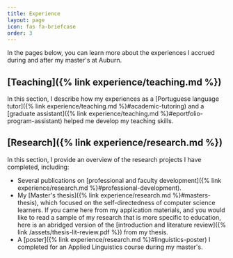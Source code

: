 ```yaml
---
title: Experience
layout: page
icon: fas fa-briefcase
order: 3
---
```

In the pages below, you can learn more about the experiences I accrued during and after my master's at Auburn. 



## [Teaching]({% link experience/teaching.md %})  
In this section, I describe how my experiences as a [Portuguese language tutor]({% link experience/teaching.md %}#academic-tutoring) and a [graduate assistant]({% link experience/teaching.md %}#eportfolio-program-assistant) helped me develop my teaching skills.

## [Research]({% link experience/research.md %}) 
In this section, I provide an overview of the research projects I have completed, including:
- Several publications on [professional and faculty development]({% link experience/research.md %}#professional-development).
- My [Master's thesis]({% link experience/research.md %}#masters-thesis), which focused on the self-directedness of computer science learners. If you came here from my application materials, and you would like to read a sample of my research that is more specific to education, here is an abridged version of the [introduction and literature review]({% link /assets/thesis-lit-review.pdf %}) from my thesis.
- A [poster]({% link experience/research.md %}#linguistics-poster) I completed for an Applied Linguistics course during my master's.
